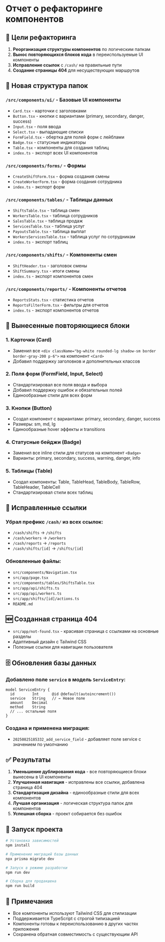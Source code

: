 # Отчет о рефакторинге компонентов

## 🎯 Цели рефакторинга

1. **Реорганизация структуры компонентов** по логическим папкам
2. **Вынос повторяющихся блоков кода** в переиспользуемые UI компоненты
3. **Исправление ссылок** с `/cash/` на правильные пути
4. **Создание страницы 404** для несуществующих маршрутов

## 📁 Новая структура папок

### `/src/components/ui/` - Базовые UI компоненты
- `Card.tsx` - карточки с заголовками
- `Button.tsx` - кнопки с вариантами (primary, secondary, danger, success)
- `Input.tsx` - поля ввода
- `Select.tsx` - выпадающие списки
- `FormField.tsx` - обертка для полей форм с лейблами
- `Badge.tsx` - статусные индикаторы
- `Table.tsx` - компоненты для создания таблиц
- `index.ts` - экспорт всех UI компонентов

### `/src/components/forms/` - Формы
- `CreateShiftForm.tsx` - форма создания смены
- `CreateWorkerForm.tsx` - форма создания сотрудника
- `index.ts` - экспорт форм

### `/src/components/tables/` - Таблицы данных
- `ShiftsTable.tsx` - таблица смен
- `WorkersTable.tsx` - таблица сотрудников
- `SalesTable.tsx` - таблица продаж
- `ServicesTable.tsx` - таблица услуг
- `PayoutsTable.tsx` - таблица выплат
- `WorkersServicesTable.tsx` - таблица услуг по сотрудникам
- `index.ts` - экспорт таблиц

### `/src/components/shifts/` - Компоненты смен
- `ShiftHeader.tsx` - заголовок смены
- `ShiftSummary.tsx` - итоги смены
- `index.ts` - экспорт компонентов смен

### `/src/components/reports/` - Компоненты отчетов
- `ReportsStats.tsx` - статистика отчетов
- `ReportsFilterForm.tsx` - фильтры для отчетов
- `index.ts` - экспорт компонентов отчетов

## 🔄 Вынесенные повторяющиеся блоки

### 1. Карточки (Card)
- Заменил все `<div className="bg-white rounded-lg shadow-sm border border-gray-200 p-6">` на компонент `<Card>`
- Добавил поддержку заголовков и дополнительных классов

### 2. Поля форм (FormField, Input, Select)
- Стандартизировал все поля ввода и выбора
- Добавил поддержку ошибок и обязательных полей
- Единообразные стили для всех форм

### 3. Кнопки (Button)
- Создал компонент с вариантами: primary, secondary, danger, success
- Размеры: sm, md, lg
- Единообразные hover эффекты и transitions

### 4. Статусные бейджи (Badge)
- Заменил все inline стили для статусов на компонент `<Badge>`
- Варианты: primary, secondary, success, warning, danger, info

### 5. Таблицы (Table)
- Создал компоненты: Table, TableHead, TableBody, TableRow, TableHeader, TableCell
- Стандартизировал стили всех таблиц

## 🔗 Исправленные ссылки

### Убрал префикс `/cash/` из всех ссылок:
- `/cash/shifts` → `/shifts`
- `/cash/workers` → `/workers`
- `/cash/reports` → `/reports`
- `/cash/shifts/[id]` → `/shifts/[id]`

### Обновленные файлы:
- `src/components/Navigation.tsx`
- `src/app/page.tsx`
- `src/components/tables/ShiftsTable.tsx`
- `src/app/api/shifts.ts`
- `src/app/api/workers.ts`
- `src/app/shifts/[id]/actions.ts`
- `README.md`

## 🆕 Созданная страница 404

- `src/app/not-found.tsx` - красивая страница с ссылками на основные разделы
- Адаптивный дизайн с Tailwind CSS
- Полезные ссылки для навигации пользователя

## 🗄️ Обновления базы данных

### Добавлено поле `service` в модель `ServiceEntry`:
```prisma
model ServiceEntry {
  id        Int      @id @default(autoincrement())
  service   String   // ← Новое поле
  amount    Decimal
  method    String
  // ... остальные поля
}
```

### Создана и применена миграция:
- `20250825185332_add_service_field` - добавляет поле service с значением по умолчанию

## ✅ Результаты

1. **Уменьшение дублирования кода** - все повторяющиеся блоки вынесены в UI компоненты
2. **Улучшенная навигация** - исправлены все ссылки, добавлена страница 404
3. **Стандартизация дизайна** - единообразные стили для всех компонентов
4. **Лучшая организация** - логическая структура папок для компонентов
5. **Успешная сборка** - проект собирается без ошибок

## 🚀 Запуск проекта

```bash
# Установка зависимостей
npm install

# Применение миграций базы данных
npx prisma migrate dev

# Запуск в режиме разработки
npm run dev

# Сборка для продакшена
npm run build
```

## 📝 Примечания

- Все компоненты используют Tailwind CSS для стилизации
- Поддерживается TypeScript с строгой типизацией
- Компоненты готовы к переиспользованию в других частях приложения
- Сохранена обратная совместимость с существующим API
